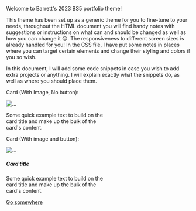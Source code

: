 Welcome to Barrett's 2023 BS5 portfolio theme! 

This theme has been set up as a generic theme for you to fine-tune to your needs, throughout the HTML document you will find handy notes with suggestions or instructions on what can and should be changed as well as how you can change it 😊. The responsiveness to different screen sizes is already handled for you! In the CSS file, I have put some notes in places where you can target certain elements and change their styling and colors if you so wish. 

In this document, I will add some code snippets in case you wish to add extra projects or anything. I will explain exactly what the snippets do, as well as where you should place them.  

Card (With Image, No button):

<div class="card" style="width: 18rem;">
  <img src="..." class="card-img-top" alt="...">
  <div class="card-body">
    <p class="card-text">Some quick example text to build on the card title and make up the bulk of the card's content.</p>
  </div>
</div>

Card (With image and button):

<div class="card" style="width: 18rem;">
  <img src="..." class="card-img-top" alt="...">
  <div class="card-body">
    <h5 class="card-title">Card title</h5>
    <p class="card-text">Some quick example text to build on the card title and make up the bulk of the card's content.</p>
    <a href="#" class="btn btn-primary">Go somewhere</a>
  </div>
</div>

